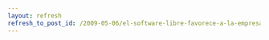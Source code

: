 ```yaml
---
layout: refresh
refresh_to_post_id: /2009-05-06/el-software-libre-favorece-a-la-empresa-www-expansion-com.html
---
```

